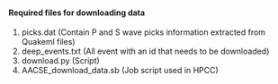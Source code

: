 #### Required files for downloading data
1. picks.dat (Contain P and S wave picks information extracted from Quakeml files)
2. deep_events.txt (All event with an id that needs to be downloaded)
3. download.py (Script)
4. AACSE_download_data.sb (Job script used in HPCC)
